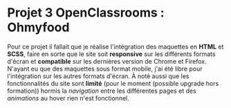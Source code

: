 # Projet 3 OpenClassrooms : Ohmyfood 

Pour ce projet il fallait que je réalise l'intégration des maquettes en **HTML** et **SCSS**, faire en sorte que le site soit **responsive** sur les différents formats d'écran et **compatible** sur les dernières version de Chrome et Firefox. N'ayant eu que des maquettes sous format mobile, j'ai été libre pour l'intégration sur les autres formats d'écran. À noté aussi que les fonctionnalités du site sont **limité** (pour le moment (possible upgrade hors formation)) hormis la *navigation* entre les différentes pages et des *animations* au hover rien n'est fonctionnel.
